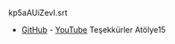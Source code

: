 kp5aAUiZevI.srt
- [GitHub](kp5aAUiZevI.srt) - [YouTube](http://www.youtube.com/timedtext_video?v=kp5aAUiZevI&ref=share) Teşekkürler Atölye15